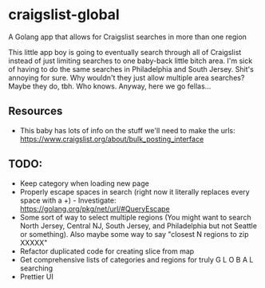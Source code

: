 # craigslist-global
A Golang app that allows for Craigslist searches in more than one region

This little app boy is going to eventually search through all of Craigslist instead of just limiting searches to one baby-back little bitch area. I'm sick of having to do the same searches in Philadelphia and South Jersey. Shit's annoying for sure. Why wouldn't they just allow multiple area searches? Maybe they do, tbh. Who knows. Anyway, here we go fellas...

## Resources
- This baby has lots of info on the stuff we'll need to make the urls: https://www.craigslist.org/about/bulk_posting_interface

## TODO:
- Keep category when loading new page
- Properly escape spaces in search (right now it literally replaces every space with a +) - Investigate: https://golang.org/pkg/net/url/#QueryEscape
- Some sort of way to select multiple regions (You might want to search North Jersey, Central NJ, South Jersey, and Philadelphia but not Seattle or something). Also maybe some way to say "closest N regions to zip XXXXX"
- Refactor duplicated code for creating slice from map
- Get comprehensive lists of categories and regions for truly G L O B A L searching
- Prettier UI
